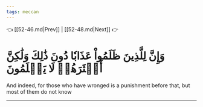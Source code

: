 ```yaml
---
tags: meccan
---
```


👈 [[52-46.md|Prev]] | [[52-48.md|Next]] 👉

# وَإِنَّ لِلَّذِينَ ظَلَمُواْ عَذَابٗا دُونَ ذَٰلِكَ وَلَٰكِنَّ أَكۡثَرَهُمۡ لَا يَعۡلَمُونَ

And indeed, for those who have wronged is a punishment before that, but most of them do not know

---

